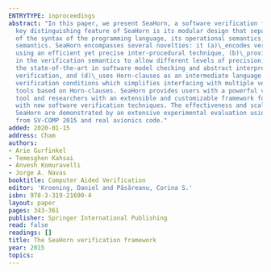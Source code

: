 ```yaml
---
ENTRYTYPE: inproceedings
abstract: "In this paper, we present SeaHorn, a software verification framework. The
  key distinguishing feature of SeaHorn is its modular design that separates the concerns
  of the syntax of the programming language, its operational semantics, and the verification
  semantics. SeaHorn encompasses several novelties: it (a)\_encodes verification conditions
  using an efficient yet precise inter-procedural technique, (b)\_provides flexibility
  in the verification semantics to allow different levels of precision, (c)\_leverages
  the state-of-the-art in software model checking and abstract interpretation for
  verification, and (d)\_uses Horn-clauses as an intermediate language to represent
  verification conditions which simplifies interfacing with multiple verification
  tools based on Horn-clauses. SeaHorn provides users with a powerful verification
  tool and researchers with an extensible and customizable framework for experimenting
  with new software verification techniques. The effectiveness and scalability of
  SeaHorn are demonstrated by an extensive experimental evaluation using benchmarks
  from SV-COMP 2015 and real avionics code."
added: 2020-01-15
address: Cham
authors:
- Arie Gurfinkel
- Temesghen Kahsai
- Anvesh Komuravelli
- Jorge A. Navas
booktitle: Computer Aided Verification
editor: 'Kroening, Daniel and Păsăreanu, Corina S.'
isbn: 978-3-319-21690-4
layout: paper
pages: 343-361
publisher: Springer International Publishing
read: false
readings: []
title: The SeaHorn verification framework
year: 2015
topics:
---
```


